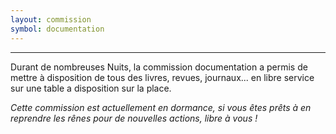 ```yaml
---
layout: commission
symbol: documentation
---
```


---
Durant de nombreuses Nuits, la commission documentation a permis de mettre à disposition de tous des livres, revues, journaux... en libre service sur une table a disposition sur la place.

*Cette commission est actuellement en dormance, si vous êtes prêts à en reprendre les rênes pour de nouvelles actions, libre à vous !*


